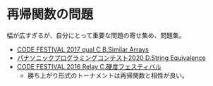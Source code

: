 # 再帰関数の問題

幅が広すぎるが、自分にとって重要な問題の寄せ集め、問題集。

- [CODE FESTIVAL 2017 qual C B.Similar Arrays](https://atcoder.jp/contests/code-festival-2017-qualc/tasks/code_festival_2017_qualc_b)
- [パナソニックプログラミングコンテスト2020 D.String Equivalence](https://atcoder.jp/contests/panasonic2020/tasks/panasonic2020_d)
- [CODE FESTIVAL 2016 Relay C.硬度フェスティバル](https://atcoder.jp/contests/cf16-relay-open/tasks/relay_c)
  - 勝ち上がり形式のトーナメントは再帰関数と相性が良い。

